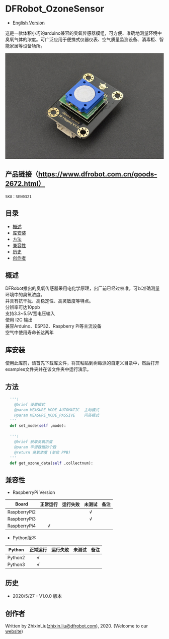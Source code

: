 # DFRobot_OzoneSensor
- [English Version](./README.md)

这是一款体积小巧的arduino兼容的臭氧传感器模组，可方便、准确地测量环境中臭氧气体的浓度。可广泛应用于便携式仪器仪表、空气质量监测设备、消毒柜、智能家居等设备场所。<br>

![正反面svg效果图](../../resources/images/SEN0321.jpg)

## 产品链接（https://www.dfrobot.com.cn/goods-2672.html）

    SKU：SEN0321

## 目录

* [概述](#概述)
* [库安装](#库安装)
* [方法](#方法)
* [兼容性](#兼容性y)
* [历史](#历史)
* [创作者](#创作者)

## 概述

DFRobot推出的臭氧传感器采用电化学原理，出厂前已经过校准，可以准确测量环境中的臭氧浓度。<br>
并具有抗干扰、高稳定性、高灵敏度等特点。 <br>
分辨率可达10ppb<br>
支持3.3~5.5V宽电压输入<br>
使用 I2C 输出<br>
兼容Arduino、ESP32、Raspberry Pi等主流设备<br>
空气中使用寿命长达两年<br> 

## 库安装
使用此库前，请首先下载库文件，将其粘贴到树莓派的自定义目录中，然后打开examples文件夹并在该文件夹中运行演示。

## 方法

```python
  '''!
    @brief 设置模式
    @param MEASURE_MODE_AUTOMATIC  主动模式
    @param MEASURE_MODE_PASSIVE    问答模式
  '''
  def set_mode(self ,mode):

  '''!
    @brief 获取臭氧浓度
    @param 平滑数据的个数
    @return 臭氧浓度 (单位 PPB)
  '''
  def get_ozone_data(self ,collectnum):

```

## 兼容性

* RaspberryPi Version

| Board        | 正常运行  | 运行失败   | 未测试    | 备注
| ------------ | :-------: | :--------: | :------: | :-----: |
| RaspberryPi2 |           |            |    √     |         |
| RaspberryPi3 |           |            |    √     |         |
| RaspberryPi4 |     √     |            |          |         |

* Python版本

| Python  | 正常运行  | 运行失败   | 未测试    | 备注
| ------- | :-------: | :--------: | :------: | :-----: |
| Python2 |     √     |            |          |         |
| Python3 |     √     |            |          |         |


## 历史

- 2020/5/27 - V1.0.0 版本

## 创作者

Written by ZhixinLiu(zhixin.liu@dfrobot.com), 2020. (Welcome to our [website](https://www.dfrobot.com/))